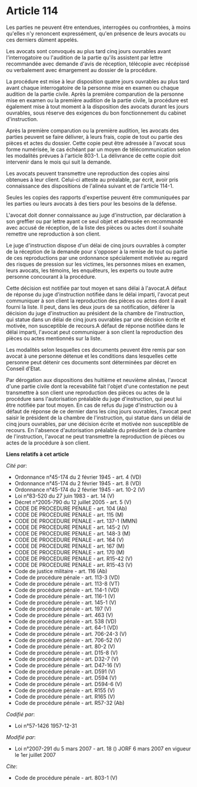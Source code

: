 # Article 114

Les parties ne peuvent être entendues, interrogées ou confrontées, à moins qu'elles n'y renoncent expressément, qu'en
présence de leurs avocats ou ces derniers dûment appelés. 

Les avocats sont convoqués au plus tard cinq jours ouvrables avant l'interrogatoire ou l'audition de la partie qu'ils
assistent par lettre recommandée avec demande d'avis de réception, télécopie avec récépissé ou verbalement avec émargement au
dossier de la procédure. 

La procédure est mise à leur disposition quatre jours ouvrables au plus tard avant chaque interrogatoire de la personne mise
en examen ou chaque audition de la partie civile. Après la première comparution de la personne mise en examen ou la première
audition de la partie civile, la procédure est également mise à tout moment à la disposition des avocats durant les jours
ouvrables, sous réserve des exigences du bon fonctionnement du cabinet d'instruction. 

Après la première comparution ou la première audition, les avocats des parties peuvent se faire délivrer, à leurs frais,
copie de tout ou partie des pièces et actes du dossier. Cette copie peut être adressée à l'avocat sous forme numérisée, le
cas échéant par un moyen de télécommunication selon les modalités prévues à l'article 803-1. La délivrance de cette copie
doit intervenir dans le mois qui suit la demande. 

Les avocats peuvent transmettre une reproduction des copies ainsi obtenues à leur client. Celui-ci atteste au préalable, par
écrit, avoir pris connaissance des dispositions de l'alinéa suivant et de l'article 114-1. 

Seules les copies des rapports d'expertise peuvent être communiquées par les parties ou leurs avocats à des tiers pour les
besoins de la défense.

L'avocat doit donner connaissance au juge d'instruction, par déclaration à son greffier ou par lettre ayant ce seul objet et
adressée en recommandé avec accusé de réception, de la liste des pièces ou actes dont il souhaite remettre une reproduction à
son client. 

Le juge d'instruction dispose d'un délai de cinq jours ouvrables à compter de la réception de la demande pour s'opposer à la
remise de tout ou partie de ces reproductions par une ordonnance spécialement motivée au regard des risques de pression sur
les victimes, les personnes mises en examen, leurs avocats, les témoins, les enquêteurs, les experts ou toute autre personne
concourant à la procédure. 

Cette décision est notifiée par tout moyen et sans délai à l'avocat.A défaut de réponse du juge d'instruction notifiée dans
le délai imparti, l'avocat peut communiquer à son client la reproduction des pièces ou actes dont il avait fourni la liste.
Il peut, dans les deux jours de sa notification, déférer la décision du juge d'instruction au président de la chambre de
l'instruction, qui statue dans un délai de cinq jours ouvrables par une décision écrite et motivée, non susceptible de
recours.A défaut de réponse notifiée dans le délai imparti, l'avocat peut communiquer à son client la reproduction des pièces
ou actes mentionnés sur la liste. 

Les modalités selon lesquelles ces documents peuvent être remis par son avocat à une personne détenue et les conditions dans
lesquelles cette personne peut détenir ces documents sont déterminées par décret en Conseil d'Etat. 

Par dérogation aux dispositions des huitième et neuvième alinéas, l'avocat d'une partie civile dont la recevabilité fait
l'objet d'une contestation ne peut transmettre à son client une reproduction des pièces ou actes de la procédure sans
l'autorisation préalable du juge d'instruction, qui peut lui être notifiée par tout moyen. En cas de refus du juge
d'instruction ou à défaut de réponse de ce dernier dans les cinq jours ouvrables, l'avocat peut saisir le président de la
chambre de l'instruction, qui statue dans un délai de cinq jours ouvrables, par une décision écrite et motivée non
susceptible de recours. En l'absence d'autorisation préalable du président de la chambre de l'instruction, l'avocat ne peut
transmettre la reproduction de pièces ou actes de la procédure à son client.

**Liens relatifs à cet article**

_Cité par_:

  - Ordonnance n°45-174 du 2 février 1945 - art. 4 (VD)
  - Ordonnance n°45-174 du 2 février 1945 - art. 8 (VD)
  - Ordonnance n°45-174 du 2 février 1945 - art. 10-2 (V)
  - Loi n°83-520 du 27 juin 1983 - art. 14 (V)
  - Décret n°2005-790 du 12 juillet 2005 - art. 5 (V)
  - CODE DE PROCEDURE PENALE - art. 104 (Ab)
  - CODE DE PROCEDURE PENALE - art. 115 (M)
  - CODE DE PROCEDURE PENALE - art. 137-1 (MMN)
  - CODE DE PROCEDURE PENALE - art. 145-2 (V)
  - CODE DE PROCEDURE PENALE - art. 148-3 (M)
  - CODE DE PROCEDURE PENALE - art. 164 (V)
  - CODE DE PROCEDURE PENALE - art. 167 (M)
  - CODE DE PROCEDURE PENALE - art. 170 (M)
  - CODE DE PROCEDURE PENALE - art. R15-42 (V)
  - CODE DE PROCEDURE PENALE - art. R15-43 (V)
  - Code de justice militaire - art. 116 (Ab)
  - Code de procédure pénale - art. 113-3 (VD)
  - Code de procédure pénale - art. 113-8 (VT)
  - Code de procédure pénale - art. 114-1 (VD)
  - Code de procédure pénale - art. 116-1 (V)
  - Code de procédure pénale - art. 145-1 (V)
  - Code de procédure pénale - art. 197 (V)
  - Code de procédure pénale - art. 463 (V)
  - Code de procédure pénale - art. 538 (VD)
  - Code de procédure pénale - art. 64-1 (VD)
  - Code de procédure pénale - art. 706-24-3 (V)
  - Code de procédure pénale - art. 706-52 (V)
  - Code de procédure pénale - art. 80-2 (V)
  - Code de procédure pénale - art. D15-8 (V)
  - Code de procédure pénale - art. D32-7 (V)
  - Code de procédure pénale - art. D47-16 (V)
  - Code de procédure pénale - art. D591 (V)
  - Code de procédure pénale - art. D594 (V)
  - Code de procédure pénale - art. D594-6 (V)
  - Code de procédure pénale - art. R155 (V)
  - Code de procédure pénale - art. R165 (V)
  - Code de procédure pénale - art. R57-32 (Ab)

_Codifié par_:

  - Loi n°57-1426 1957-12-31

_Modifié par_:

  - Loi n°2007-291 du 5 mars 2007 - art. 18 () JORF 6 mars 2007 en vigueur le 1er juillet 2007

_Cite_:

  - Code de procédure pénale - art. 803-1 (V)
